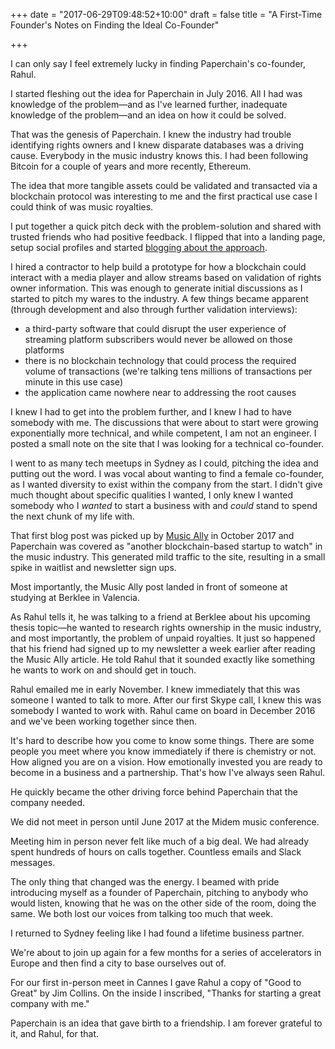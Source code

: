 +++
date = "2017-06-29T09:48:52+10:00"
draft = false
title = "A First-Time Founder's Notes on Finding the Ideal Co-Founder"

+++

I can only say I feel extremely lucky in finding Paperchain's co-founder, Rahul.

I started fleshing out the idea for Paperchain in July 2016. All I had was knowledge of the problem—and as I've learned further, inadequate knowledge of the problem—and an idea on how it could be solved.

That was the genesis of Paperchain. I knew the industry had trouble identifying rights owners and I knew disparate databases was a driving cause. Everybody in the music industry knows this. I had been following Bitcoin for a couple of years and more recently, Ethereum.

The idea that more tangible assets could be validated and transacted via a blockchain protocol was interesting to me and the first practical use case I could think of was music royalties.

I put together a quick pitch deck with the problem-solution and shared with trusted friends who had positive feedback. I flipped that into a landing page, setup social profiles and started [blogging about the approach](https://blog.paperchain.io/announcing-paperchain-utilising-the-blockchain-to-standardise-and-validate-song-metadata-3038f0bbde3f).

I hired a contractor to help build a prototype for how a blockchain could interact with a media player and allow streams based on validation of rights owner information. This was enough to generate initial discussions as I started to pitch my wares to the industry. A few things became apparent (through development and also through further validation interviews):

* a third-party software that could disrupt the user experience of streaming platform subscribers would never be allowed on those platforms
* there is no blockchain technology that could process the required volume of transactions (we're talking tens millions of transactions per minute in this use case)
* the application came nowhere near to addressing the root causes

I knew I had to get into the problem further, and I knew I had to have somebody with me. The discussions that were about to start were growing exponentially more technical, and while competent, I am not an engineer. I posted a small note on the site that I was looking for a technical co-founder.

I went to as many tech meetups in Sydney as I could, pitching the idea and putting out the word. I was vocal about wanting to find a female co-founder, as I wanted diversity to exist within the company from the start. I didn't give much thought about specific qualities I wanted, I only knew I wanted somebody who I *wanted* to start a business with and *could* stand to spend the next chunk of my life with.

That first blog post was picked up by [Music Ally](http://musically.com/2016/10/27/paperchain-is-exploring-smart-blockchain-contracts/) in October 2017 and Paperchain was covered as "another blockchain-based startup to watch" in the music industry. This generated mild traffic to the site, resulting in a small spike in waitlist and newsletter sign ups.

Most importantly, the Music Ally post landed in front of someone at studying at Berklee in Valencia.

As Rahul tells it, he was talking to a friend at Berklee about his upcoming thesis topic—he wanted to research rights ownership in the music industry, and most importantly, the problem of unpaid royalties. It just so happened that his friend had signed up to my newsletter a week earlier after reading the Music Ally article. He told Rahul that it sounded exactly like something he wants to work on and should get in touch.

Rahul emailed me in early November. I knew immediately that this was someone I wanted to talk to more. After our first Skype call, I knew this was somebody I wanted to work with. Rahul came on board in December 2016 and we've been working together since then.

It's hard to describe how you come to know some things. There are some people you meet where you know immediately if there is chemistry or not. How aligned you are on a vision. How emotionally invested you are ready to become in a business and a partnership. That's how I've always seen Rahul.

He quickly became the other driving force behind Paperchain that the company needed.

We did not meet in person until June 2017 at the Midem music conference.

Meeting him in person never felt like much of a big deal. We had already spent hundreds of hours on calls together. Countless emails and Slack messages.

The only thing that changed was the energy. I beamed with pride introducing myself as a founder of Paperchain, pitching to anybody who would listen, knowing that he was on the other side of the room, doing the same. We both lost our voices from talking too much that week.

I returned to Sydney feeling like I had found a lifetime business partner.

We're about to join up again for a few months for a series of accelerators in Europe and then find a city to base ourselves out of.

For our first in-person meet in Cannes I gave Rahul a copy of "Good to Great" by Jim Collins. On the inside I inscribed, "Thanks for starting a great company with me."

Paperchain is an idea that gave birth to a friendship. I am forever grateful to it, and Rahul, for that.
